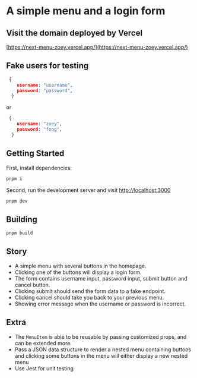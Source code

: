 # A simple menu and a login form

## Visit the domain deployed by Vercel

[https://next-menu-zoey.vercel.app/](https://next-menu-zoey.vercel.app/)

## Fake users for testing

```json
 {
    username: "username",
    password: "password",
  }
```

or

```json
 {
    username: "zoey",
    password: "fong",
  }
```

## Getting Started

First, install dependencies:

```bash
pnpm i
```

Second, run the development server and visit [http://localhost:3000](http://localhost:3000)

```bash
pnpm dev
```

## Building

```bash
pnpm build
```

## Story

* A simple menu with several buttons in the homepage.
* Clicking one of the buttons will display a login form. 
* The form contains username input, password input, submit button and cancel button.
* Clicking submit should send the form data to a fake endpoint. 
* Clicking cancel should take you back to your previous menu. 
* Showing error message when the username or password is incorrect.

## Extra

* The `MenuItem` is able to be reusable by passing customized props, and can be extended more.
* Pass a JSON data structure to render a nested menu containing buttons and clicking some buttons in the menu will either display a new nested menu
* Use Jest for unit testing


